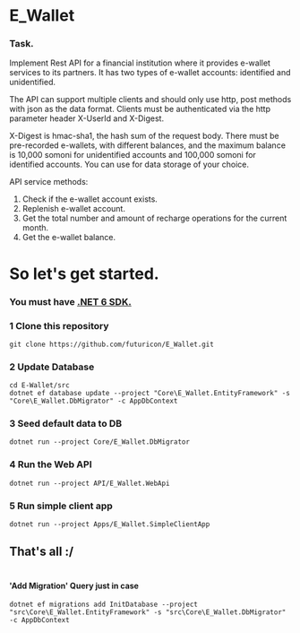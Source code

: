 # E_Wallet

### Task.
Implement Rest API for a financial institution where it provides e-wallet services to its partners. It has two types of e-wallet accounts: identified and unidentified.

The API can support multiple clients and should only use http, post methods with json as the data format. Clients must be authenticated via the http parameter header X-UserId and X-Digest.

X-Digest is hmac-sha1, the hash sum of the request body. There must be pre-recorded e-wallets, with different balances, and the maximum balance is 10,000 somoni for unidentified accounts and 100,000 somoni for identified accounts. You can use for data storage of your choice.

API service methods:

1. Check if the e-wallet account exists.
2. Replenish e-wallet account.
3. Get the total number and amount of recharge operations for the current month.
4. Get the e-wallet balance.

# So let's get started.

### You must have [.NET 6 SDK.](https://dotnet.microsoft.com/en-us/download/dotnet/6.0)

### 1  Clone this repository
```
git clone https://github.com/futuricon/E_Wallet.git
```

### 2  Update Database
```
cd E-Wallet/src
dotnet ef database update --project "Core\E_Wallet.EntityFramework" -s "Core\E_Wallet.DbMigrator" -c AppDbContext
```

### 3  Seed default data to DB
```
dotnet run --project Core/E_Wallet.DbMigrator
```

### 4  Run the Web API 
```
dotnet run --project API/E_Wallet.WebApi
```

### 5  Run simple client app
```
dotnet run --project Apps/E_Wallet.SimpleClientApp
```
## That's all :/
#
#### 'Add Migration' Query just in case
```
dotnet ef migrations add InitDatabase --project "src\Core\E_Wallet.EntityFramework" -s "src\Core\E_Wallet.DbMigrator" -c AppDbContext
```
